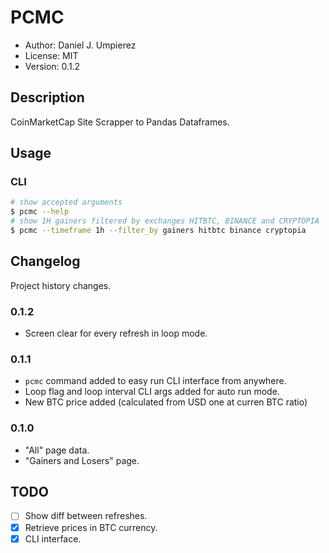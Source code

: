# PCMC

 - Author: Daniel J. Umpierez
 - License: MIT
 - Version: 0.1.2

## Description

CoinMarketCap Site Scrapper to Pandas Dataframes.

## Usage

### CLI

```sh
# show accepted arguments
$ pcmc --help
# show 1H gainers filtered by exchanges HITBTC, BINANCE and CRYPTOPIA
$ pcmc --timeframe 1h --filter_by gainers hitbtc binance cryptopia
```

## Changelog

Project history changes.

### 0.1.2

 - Screen clear for every refresh in loop mode.

### 0.1.1

 - `pcmc` command added to easy run CLI interface from anywhere.
 - Loop flag and loop interval CLI args added for auto run mode.
 - New BTC price added (calculated from USD one at curren BTC ratio)

### 0.1.0

 - "All" page data.
 - "Gainers and Losers" page.
 
## TODO
 - [ ] Show diff between refreshes.
 - [x] Retrieve prices in BTC currency.
 - [x] CLI interface.
